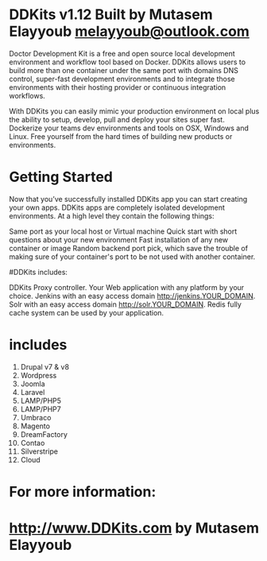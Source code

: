 # DDKits v1.12 Built by Mutasem Elayyoub melayyoub@outlook.com


Doctor Development Kit is a free and open source local development environment and workflow tool based on Docker. DDKits allows users to build more than one container under the same port with domains DNS control, super-fast development environments and to integrate those environments with their hosting provider or continuous integration workflows.

With DDKits you can easily mimic your production environment on local plus the ability to setup, develop, pull and deploy your sites super fast. Dockerize your teams dev environments and tools on OSX, Windows and Linux. Free yourself from the hard times of building new products or environments.

 
# Getting Started
 

Now that you’ve successfully installed DDKits app you can start creating your own apps. DDKits apps are completely isolated development environments. At a high level they contain the following things:

Same port as your local host or Virtual machine
Quick start with short questions about your new environment
Fast installation of any new container or image
Random backend port pick, which save the trouble of making sure of your container's port to be not used with another container. 
 
#DDKits includes:
 

DDKits Proxy controller.
 Your Web application with any platform by your choice.
Jenkins with an easy access domain http://jenkins.YOUR_DOMAIN.
Solr with an easy access domain http://solr.YOUR_DOMAIN.
Redis fully cache system can be used by your application.


# includes 

1) Drupal v7 & v8
2) Wordpress	
3) Joomla   
4) Laravel	
5) LAMP/PHP5     
6) LAMP/PHP7 
7) Umbraco
8) Magento
9) DreamFactory	
10) Contao
11) Silverstripe	  
12) Cloud

# For more information:

# http://www.DDKits.com by Mutasem Elayyoub
